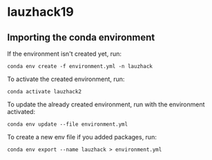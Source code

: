 # lauzhack19

## Importing the conda environment

If the environment isn't created yet, run:

`conda env create -f environment.yml -n lauzhack`

To activate the created environment, run:

`conda activate lauzhack2`

To update the already created environment, run with the environment activated:

`conda env update --file environment.yml`

To create a new env file if you added packages, run:

`conda env export --name lauzhack > environment.yml`
